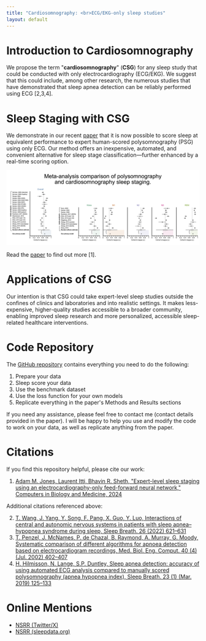 ```yaml
---
title: "Cardiosomnography: <br>ECG/EKG-only sleep studies"
layout: default
---
```


# Introduction to Cardiosomnography

We propose the term "**cardiosomnography**" (**CSG**) for any sleep study that could be conducted with only electrocardiography (ECG/EKG). We suggest that this could include, among other research, the numerous studies that have demonstrated that sleep apnea detection can be reliably performed using ECG [2,3,4].

# Sleep Staging with CSG

We demonstrate in our recent [paper](<https://doi.org/10.1016/j.compbiomed.2024.108545>) that it is now possible to score sleep at equivalent performance to expert human-scored polysomnography (PSG) using only ECG. Our method offers an inexpensive, automated, and convenient alternative for sleep stage classification—further enhanced by a real-time scoring option.

<img src="assets/meta-analysis.png" alt="">

Read the [paper](<https://doi.org/10.1016/j.compbiomed.2024.108545>) to find out more [1].

# Applications of CSG

Our intention is that CSG could take expert-level sleep studies outside the confines of clinics and laboratories and into realistic settings. It makes less-expensive, higher-quality studies accessible to a broader community, enabling improved sleep research and more personalized, accessible sleep-related healthcare interventions.

# Code Repository

The [GitHub repository](https://github.com/adammj/ecg-sleep-staging) contains everything you need to do the following:

1. Prepare your data
2. Sleep score your data
3. Use the benchmark dataset
4. Use the loss function for your own models
5. Replicate everything in the paper's Methods and Results sections

If you need any assistance, please feel free to contact me (contact details provided in the paper). I will be happy to help you use and modify the code to work on your data, as well as replicate anything from the paper.

# Citations

If you find this repository helpful, please cite our work:

1. [Adam M. Jones, Laurent Itti, Bhavin R. Sheth, "Expert-level sleep staging using an electrocardiography-only feed-forward neural network," Computers in Biology and Medicine, 2024](<https://doi.org/10.1016/j.compbiomed.2024.108545>)

Additional citations referenced above:

2. [T. Wang, J. Yang, Y. Song, F. Pang, X. Guo, Y. Luo, Interactions of central and autonomic nervous systems in patients with sleep apnea–hypopnea syndrome during sleep, Sleep Breath. 26 (2022) 621–631](<https://doi.org/10.1007/s11325021-02429-6>)
3. [T. Penzel, J. McNames, P. de Chazal, B. Raymond, A. Murray, G. Moody, Systematic comparison of different algorithms for apnoea detection based on electrocardiogram recordings, Med. Biol. Eng. Comput. 40 (4) (Jul. 2002) 402–407](<https://doi.org/10.1007/bf02345072>)
4. [H. Hilmisson, N. Lange, S.P. Duntley, Sleep apnea detection: accuracy of using automated ECG analysis compared to manually scored polysomnography (apnea hypopnea index), Sleep Breath. 23 (1) (Mar. 2019) 125–133](<http://doi.org/10.1007/s11325-018-1672-0>)

# Online Mentions

- [NSRR (Twitter/X)](<https://x.com/sleepdatansrr/status/1805564095875498136?s=46>)
- [NSRR (sleepdata.org)](<https://sleepdata.org/blog/2024/06/expert-level-sleep-staging-using-an-electrocardiography-only-feed-forward-neural-network>)